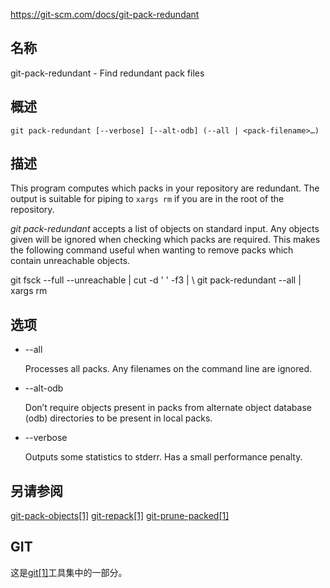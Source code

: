 https://git-scm.com/docs/git-pack-redundant

## 名称

git-pack-redundant - Find redundant pack files

## 概述

```
git pack-redundant [--verbose] [--alt-odb] (--all | <pack-filename>…)
```

## 描述

This program computes which packs in your repository are redundant. The output is suitable for piping to `xargs rm` if you are in the root of the repository.

*git pack-redundant* accepts a list of objects on standard input. Any objects given will be ignored when checking which packs are required. This makes the following command useful when wanting to remove packs which contain unreachable objects.

git fsck --full --unreachable | cut -d ' ' -f3 | \ git pack-redundant --all | xargs rm

## 选项

- --all

  Processes all packs. Any filenames on the command line are ignored.

- --alt-odb

  Don’t require objects present in packs from alternate object database (odb) directories to be present in local packs.

- --verbose

  Outputs some statistics to stderr. Has a small performance penalty.

## 另请参阅

[git-pack-objects[1]](../git-pack-objects) [git-repack[1]](../git-repack) [git-prune-packed[1]](../git-prune-packed)

## GIT

  这是[git[1]](../../Git)工具集中的一部分。